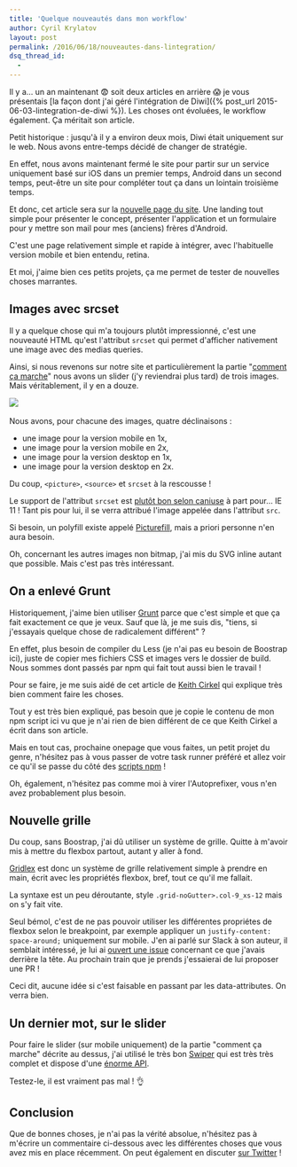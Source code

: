 ```yaml
---
title: 'Quelque nouveautés dans mon workflow'
author: Cyril Krylatov
layout: post
permalink: /2016/06/18/nouveautes-dans-lintegration/
dsq_thread_id:
  - 
---
```


Il y a… un an maintenant 😨 soit deux articles en arrière 😱 je vous présentais [la façon dont j'ai géré l'intégration de Diwi]({% post_url 2015-06-03-lintegration-de-diwi %}). Les choses ont évoluées, le workflow également. Ça méritait son article.

<!--more-->

Petit historique : jusqu'à il y a environ deux mois, Diwi était uniquement sur le web. Nous avons entre-temps décidé de changer de stratégie.

En effet, nous avons maintenant fermé le site pour partir sur un service uniquement basé sur iOS dans un premier temps, Android dans un second temps, peut-être un site pour compléter tout ça dans un lointain troisième temps.

Et donc, cet article sera sur la [nouvelle page du site](https://diwi.com/). Une landing tout simple pour présenter le concept, présenter l'application et un formulaire pour y mettre son mail pour mes (anciens) frères d'Android.

C'est une page relativement simple et rapide à intégrer, avec l'habituelle version mobile et bien entendu, retina.

Et moi, j'aime bien ces petits projets, ça me permet de tester de nouvelles choses marrantes.

## Images avec srcset

Il y a quelque chose qui m'a toujours plutôt impressionné, c'est une nouveauté HTML qu'est l'attribut `srcset` qui permet d'afficher nativement une image avec des medias queries.

Ainsi, si nous revenons sur notre site et particulièrement la partie "[comment ça marche](https://diwi.com/#commentcamarche)" nous avons un slider (j'y reviendrai plus tard) de trois images. Mais véritablement, il y en a douze.

<img
    srcset="
        /images/articles/nouveautes-dans-lintegration_illu-1.jpg 1x,
        /images/articles/nouveautes-dans-lintegration_illu-1@2x.jpg 2x
    "
    src="/images/articles/nouveautes-dans-lintegration_illu-1.jpg"
/>

Nous avons, pour chacune des images, quatre déclinaisons :

* une image pour la version mobile en 1x,
* une image pour la version mobile en 2x,
* une image pour la version desktop en 1x,
* une image pour la version desktop en 2x.

Du coup, `<picture>`, `<source>` et `srcset` à la rescousse !

<script src="https://gist.github.com/DaPo/43a32f3f8e63ef22cfce0c2e199afe26.js"></script>

Le support de l'attribut `srcset` est [plutôt bon selon caniuse](http://caniuse.com/#feat=srcset) à part pour… IE 11 ! Tant pis pour lui, il se verra attribué l'image appelée dans l'attribut `src`.

Si besoin, un polyfill existe appelé [Picturefill](http://scottjehl.github.io/picturefill/), mais a priori personne n'en aura besoin.

Oh, concernant les autres images non bitmap, j'ai mis du SVG inline autant que possible. Mais c'est pas très intéressant.

## On a enlevé Grunt

Historiquement, j'aime bien utiliser [Grunt](http://gruntjs.com/) parce que c'est simple et que ça fait exactement ce que je veux. Sauf que là, je me suis dis, "tiens, si j'essayais quelque chose de radicalement différent" ? 

En effet, plus besoin de compiler du Less (je n'ai pas eu besoin de Boostrap ici), juste de copier mes fichiers CSS et images vers le dossier de build. Nous sommes dont passés par npm qui fait tout aussi bien le travail !

Pour se faire, je me suis aidé de cet article de [Keith Cirkel](http://blog.keithcirkel.co.uk/how-to-use-npm-as-a-build-tool/) qui explique très bien comment faire les choses.

Tout y est très bien expliqué, pas besoin que je copie le contenu de mon npm script ici vu que je n'ai rien de bien différent de ce que Keith Cirkel a écrit dans son article.

Mais en tout cas, prochaine onepage que vous faites, un petit projet du genre, n'hésitez pas à vous passer de votre task runner préféré et allez voir ce qu'il se passe du côté des [scripts npm](https://docs.npmjs.com/misc/scripts) !

Oh, également, n'hésitez pas comme moi à virer l'Autoprefixer, vous n'en avez probablement plus besoin.

## Nouvelle grille

Du coup, sans Boostrap, j'ai dû utiliser un système de grille. Quitte à m'avoir mis à mettre du flexbox partout, autant y aller à fond.

[Gridlex](http://gridlex.devlint.fr/) est donc un système de grille relativement simple à prendre en main, écrit avec les propriétés flexbox, bref, tout ce qu'il me fallait.

La syntaxe est un peu déroutante, style `.grid-noGutter>.col-9_xs-12` mais on s'y fait vite.

Seul bémol, c'est de ne pas pouvoir utiliser les différentes propriétes de flexbox selon le breakpoint, par exemple appliquer un `justify-content: space-around;` uniquement sur mobile. J'en ai parlé sur Slack à son auteur, il semblait intéressé, je lui ai [ouvert une issue](https://github.com/devlint/gridlex/issues/14) concernant ce que j'avais derrière la tête.
Au prochain train que je prends j'essaierai de lui proposer une PR !

Ceci dit, aucune idée si c'est faisable en passant par les data-attributes. On verra bien.

## Un dernier mot, sur le slider

Pour faire le slider (sur mobile uniquement) de la partie "comment ça marche" décrite au dessus, j'ai utilisé le très bon [Swiper](http://idangero.us/swiper/) qui est très très complet et dispose d'une [énorme API](http://idangero.us/swiper/api/).

Testez-le, il est vraiment pas mal ! 👌

## Conclusion

Que de bonnes choses, je n'ai pas la vérité absolue, n'hésitez pas à m'écrire un commentaire ci-dessous avec les différentes choses que vous avez mis en place récemment. On peut également en discuter [sur Twitter](https://twitter.com/IAmNotCyril/) !